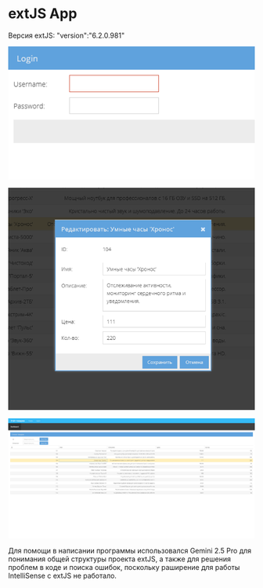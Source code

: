 # extJS App

Версия extJS: "version":"6.2.0.981"

![](images/Screenshot1.png)

![](images/Screenshot2.png)

![](images/Screenshot3.png)

Для помощи в написании программы использовался Gemini 2.5 Pro для понимания общей структуры проекта extJS, а также для решения проблем в коде и поиска ошибок, поскольку раширение для работы IntelliSense с extJS не работало.
